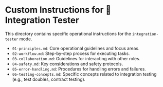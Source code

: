 # Custom Instructions for 🔗 Integration Tester

This directory contains specific operational instructions for the `integration-tester` mode.

- `01-principles.md`: Core operational guidelines and focus areas.
- `02-workflow.md`: Step-by-step process for executing tasks.
- `03-collaboration.md`: Guidelines for interacting with other roles.
- `04-safety.md`: Key considerations and safety protocols.
- `05-error-handling.md`: Procedures for handling errors and failures.
- `06-testing-concepts.md`: Specific concepts related to integration testing (e.g., test doubles, contract testing).